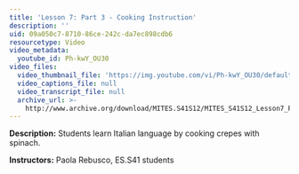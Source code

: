 ```yaml
---
title: 'Lesson 7: Part 3 - Cooking Instruction'
description: ''
uid: 09a050c7-8710-86ce-242c-da7ec898cdb6
resourcetype: Video
video_metadata:
  youtube_id: Ph-kwY_OU30
video_files:
  video_thumbnail_file: 'https://img.youtube.com/vi/Ph-kwY_OU30/default.jpg'
  video_captions_file: null
  video_transcript_file: null
  archive_url: >-
    http://www.archive.org/download/MITES.S41S12/MITES_S41S12_Lesson7_Part3_300k.mp4
---
```


**Description:** Students learn Italian language by cooking crepes with spinach.

**Instructors:** Paola Rebusco, ES.S41 students